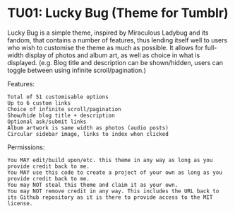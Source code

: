 TU01: Lucky Bug (Theme for Tumblr)
====

Lucky Bug is a simple theme, inspired by Miraculous Ladybug and its fandom, that contains a number of features, thus lending itself well to users who wish to customise the theme as much as possible. It allows for full-width display of photos and album art, as well as choice in what is displayed. (e.g. Blog title and description can be shown/hidden, users can toggle between using infinite scroll/pagination.)

Features:

    Total of 51 customisable options
    Up to 6 custom links
    Choice of infinite scroll/pagination
    Show/hide blog title + description
    Optional ask/submit links
    Album artwork is same width as photos (audio posts)
    Circular sidebar image, links to index when clicked

Permissions:

    You MAY edit/build upon/etc. this theme in any way as long as you provide credit back to me.
    You MAY use this code to create a project of your own as long as you provide credit back to me.
    You may NOT steal this theme and claim it as your own.
    You may NOT remove credit in any way. This includes the URL back to its Github repository as it is there to provide access to the MIT license.
